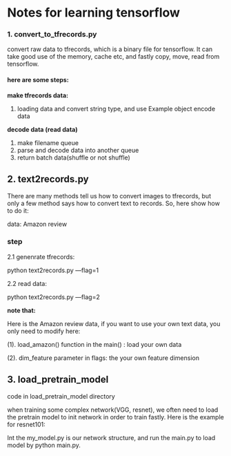 # Notes for learning tensorflow

### 1. convert_to_tfrecords.py

convert raw data to tfrecords, which is a binary file for tensorflow. It can take good use of the memory, cache etc, and fastly copy, move, read from tensorflow.

#### here are some steps:

**make tfrecords data:**

1. loading data and convert string type, and use Example object encode data

**decode data (read data)**

1. make filename queue
2. parse and decode data into another queue
3. return batch data(shuffle or not shuffle)


## 2. text2records.py

There are many methods tell us how to convert images to tfrecords, but only a few method says how to convert text to records. So, here show how to do it:

data: Amazon review

### step

2.1 genenrate tfrecords:

python text2records.py —flag=1

2.2 read data:

python text2records.py —flag=2

**note that:** 

Here is the Amazon review data, if you want to use your own text data, you only need to modify here:

(1). load_amazon() function in the main() : load your own data

(2). dim_feature parameter in flags: the your own feature dimension

## 3. load_pretrain_model

code in load_pretrain_model directory

when training some complex network(VGG, resnet), we often need to load the pretrain model to init network in order to train fastly. Here is the example for resnet101:

Int the my_model.py is our network structure, and run the main.py to load model by python main.py.














